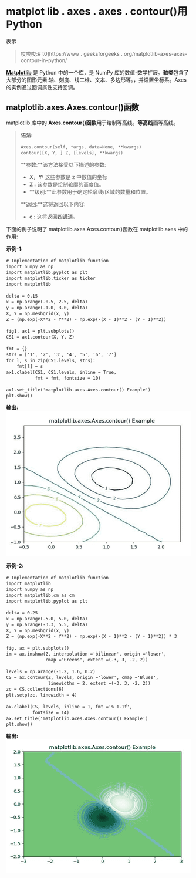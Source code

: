 # matplot lib . axes . axes . contour()用 Python

表示

> 哎哎哎:# t0]https://www . geeksforgeeks . org/matplotlib-axes-axes-contour-in-python/

**[Matplotlib](https://www.geeksforgeeks.org/python-introduction-matplotlib/)** 是 Python 中的一个库，是 NumPy 库的数值-数学扩展。**轴类**包含了大部分的图形元素:轴、刻度、线二维、文本、多边形等。，并设置坐标系。Axes 的实例通过回调属性支持回调。

## matplotlib.axes.Axes.contour()函数

matplotlib 库中的 **Axes.contour()函数**用于绘制等高线。**等高线**画等高线。

> **语法:**
> 
> ```
> Axes.contour(self, *args, data=None, **kwargs)
> contour([X, Y, ] Z, [levels], **kwargs)
> ```
> 
> **参数:**该方法接受以下描述的参数:
> 
> *   **X，Y:** 这些参数是 z 中数值的坐标
> *   **Z :** 该参数是绘制轮廓的高度值。
> *   **级别:**此参数用于确定轮廓线/区域的数量和位置。
> 
> **返回:**这将返回以下内容:
> 
> *   **c :** 这将返回**四通道**。

下面的例子说明了 matplotlib.axes.Axes.contour()函数在 matplotlib.axes 中的作用:

**示例-1:**

```
# Implementation of matplotlib function
import numpy as np
import matplotlib.pyplot as plt
import matplotlib.ticker as ticker
import matplotlib

delta = 0.15
x = np.arange(-0.5, 2.5, delta)
y = np.arange(-1.0, 3.0, delta)
X, Y = np.meshgrid(x, y)
Z = (np.exp(-X**2 - Y**2) - np.exp(-(X - 1)**2 - (Y - 1)**2))

fig1, ax1 = plt.subplots()
CS1 = ax1.contour(X, Y, Z)

fmt = {}
strs = ['1', '2', '3', '4', '5', '6', '7']
for l, s in zip(CS1.levels, strs):
    fmt[l] = s
ax1.clabel(CS1, CS1.levels, inline = True,
           fmt = fmt, fontsize = 10)

ax1.set_title('matplotlib.axes.Axes.contour() Example')
plt.show()
```

**输出:**
![](img/453f7be57ef499185252ab2f04d0ba7b.png)

**示例-2:**

```
# Implementation of matplotlib function
import matplotlib
import numpy as np
import matplotlib.cm as cm
import matplotlib.pyplot as plt

delta = 0.25
x = np.arange(-5.0, 5.0, delta)
y = np.arange(-3.3, 5.5, delta)
X, Y = np.meshgrid(x, y)
Z = (np.exp(-X**2 - Y**2) - np.exp(-(X - 1)**2 - (Y - 1)**2)) * 3

fig, ax = plt.subplots()
im = ax.imshow(Z, interpolation ='bilinear', origin ='lower',
               cmap ="Greens", extent =(-3, 3, -2, 2))

levels = np.arange(-1.2, 1.6, 0.2)
CS = ax.contour(Z, levels, origin ='lower', cmap ='Blues',
                linewidths = 2, extent =(-3, 3, -2, 2))
zc = CS.collections[6]
plt.setp(zc, linewidth = 4)

ax.clabel(CS, levels, inline = 1, fmt ='% 1.1f',
          fontsize = 14)
ax.set_title('matplotlib.axes.Axes.contour() Example')
plt.show()
```

**输出:**
![](img/54a071e3c78b223498450fde5c8903a2.png)